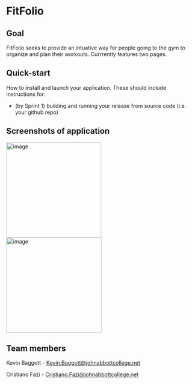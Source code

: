 # FitFolio

## Goal
FitFolio seeks to provide an intuative way for people going to the gym to organize and plan their workouts.
Currrently features two pages.

## Quick-start
How to install and launch your application. These should include instructions for:
- (by Sprint 1) building and running your release from source code (i.e. your github repo)

## Screenshots of application
<img width="252" alt="image" src="https://github.com/kbaggott1/FitFolio/assets/98350514/1419df51-8210-47c1-89e4-624c142e06f9"> <img width="253" alt="image" src="https://github.com/kbaggott1/FitFolio/assets/98350514/9c561a93-a095-41ac-85db-d4daaf3de67f">


## Team members
Kevin Baggott - Kevin.Baggott@johnabbottcollege.net

Cristiano Fazi - Cristiano.Fazi@johnabbottcollege.net
